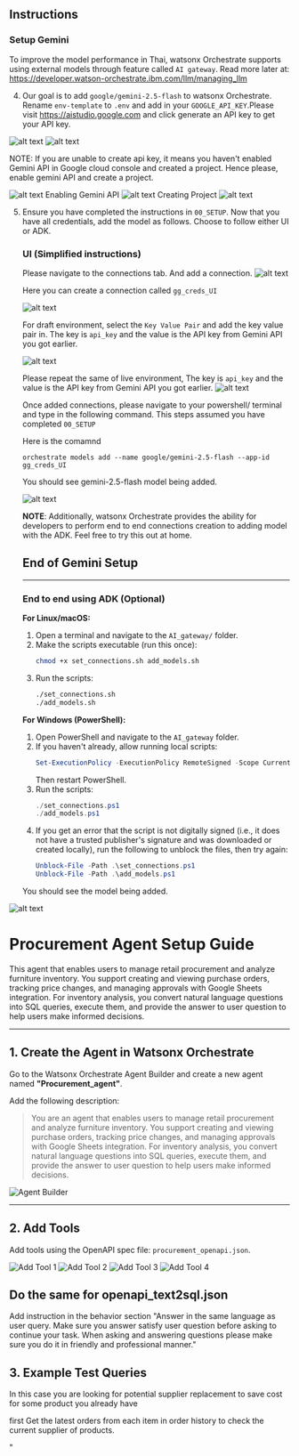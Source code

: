 ## Instructions

### Setup Gemini

To improve the model performance in Thai, watsonx Orchestrate supports using external models through feature called `AI gateway`. Read more later at: https://developer.watson-orchestrate.ibm.com/llm/managing_llm


4. Our goal is to add `google/gemini-2.5-flash` to watsonx Orchestrate. Rename `env-template` to `.env` and add in your `GOOGLE_API_KEY`.Please visit https://aistudio.google.com and click generate an API key to get your API key.

![alt text](images/getapikey.png)
![alt text](images/success.png)

NOTE:
If you are unable to create api key, it means you haven't enabled Gemini API in Google cloud console and created a project. Hence please, enable gemini API and create a project.

![alt text](images/unabletocreatekey.png)
Enabling Gemini API
![alt text](images/enablegemini.png)
Creating Project
![alt text](images/create-gcpproject.png)


5. Ensure you have completed the instructions in `00_SETUP`. Now that you have all credentials, add the model as follows. Choose to follow either UI or ADK.

    ### UI (Simplified instructions)

    Please navigate to the connections tab. And add a connection.
    ![alt text](images/gateway_1.png)

    Here you can create a connection called `gg_creds_UI`

    ![alt text](images/gateway_2.png)

    For draft environment, select the `Key Value Pair` and add the key value pair in. The key is `api_key` and the value is the API key from Gemini API you got earlier.

    ![alt text](images/gateway_3.png)

    Please repeat the same of live environment,
    The key is `api_key` and the value is the API key from Gemini API you got earlier.
    ![alt text](images/gateway_4.png)

    Once added connections, please navigate to your powershell/ terminal and type in the following command. This steps assumed you have completed `00_SETUP`

    Here is the comamnd
    ```
    orchestrate models add --name google/gemini-2.5-flash --app-id gg_creds_UI
    ```
    You should see gemini-2.5-flash model being added.

    ![alt text](images/added_gemini.png)

    
    **NOTE**: Additionally, watsonx Orchestrate provides the ability for developers to perform end to end connections creation to adding model with the ADK. Feel free to try this out at home.

    ## End of Gemini Setup
    ---

    ### End to end using ADK (Optional)

	**For Linux/macOS:**
	1. Open a terminal and navigate to the `AI_gateway/` folder.
	2. Make the scripts executable (run this once):
		```bash
		chmod +x set_connections.sh add_models.sh
		```
	3. Run the scripts:
		```bash
		./set_connections.sh
		./add_models.sh
		```

	**For Windows (PowerShell):**
	1. Open PowerShell and navigate to the `AI_gateway` folder.
	2. If you haven't already, allow running local scripts:
		```powershell
		Set-ExecutionPolicy -ExecutionPolicy RemoteSigned -Scope CurrentUser
		```
		Then restart PowerShell.
	3. Run the scripts:
		```powershell
		./set_connections.ps1
		./add_models.ps1
		```
	4. If you get an error that the script is not digitally signed (i.e., it does not have a trusted publisher's signature and was downloaded or created locally), run the following to unblock the files, then try again:
		```powershell
		Unblock-File -Path .\set_connections.ps1
		Unblock-File -Path .\add_models.ps1
		```

	You should see the model being added.

![alt text](images/added_gemini.png)




# Procurement Agent Setup Guide

This agent that enables users to manage retail procurement and analyze furniture inventory. You support creating and viewing purchase orders, tracking price changes, and managing approvals with Google Sheets integration. For inventory analysis, you convert natural language questions into SQL queries, execute them, and provide the answer to user question to help users make informed decisions.

---

## 1. Create the Agent in Watsonx Orchestrate

Go to the Watsonx Orchestrate Agent Builder and create a new agent named **"Procurement_agent"**.

Add the following description:
> You are an agent that enables users to manage retail procurement and analyze furniture inventory. You support creating and viewing purchase orders, tracking price changes, and managing approvals with Google Sheets integration. For inventory analysis, you convert natural language questions into SQL queries, execute them, and provide the answer to user question to help users make informed decisions.

![Agent Builder](images/image.png)

---

## 2. Add Tools

Add tools using the OpenAPI spec file: `procurement_openapi.json`.

![Add Tool 1](images/image-1.png)
![Add Tool 2](images/image-2.png)
![Add Tool 3](images/image-3.png)
![Add Tool 4](images/image-4.png)

Do the same for openapi_text2sql.json
---

Add instruction in the behavior section
"Answer in the same language as user query.
Make sure you answer satisfy user question before asking to continue your task.
When asking and answering questions please make sure you do it in friendly and professional manner."

## 3. Example Test Queries

In this case you are looking for potential supplier replacement to save cost for some product you already have

first Get the latest orders from each item in order history to check the current supplier of products.

"

